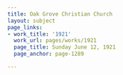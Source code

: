 ```yaml
---
title: Oak Grove Christian Church
layout: subject
page_links:
- work_title: '1921'
  work_url: pages/works/1921
  page_title: Sunday June 12, 1921
  page_anchor: page-1289

---
```

